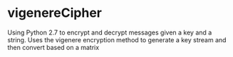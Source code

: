 # vigenereCipher
Using Python 2.7 to encrypt and decrypt messages given a key and a string. Uses the vigenere encryption method to generate a key stream and then convert based on a matrix
